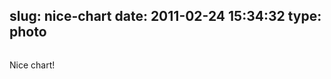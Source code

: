 slug: nice-chart
date: 2011-02-24 15:34:32
type: photo
---

<a href="http://www.apple.com/macbookpro/performance.html"><img src="{{@asset.url swerner/tumblr/2011-02-24-nice-chart-27a554b692.png}}" alt=""/></a>

Nice chart!
